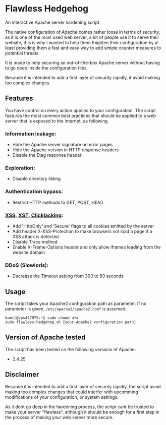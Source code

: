 # Flawless Hedgehog
An interactive Apache server hardening script.

The native configuration of Apache comes rather loose in terms of security, as it is one of the most used web server, a lot of people use it to serve their website, this is why I wanted to help them thighten their configuration by at least providing them a fast and easy way to add simple counter measures to potential threats.

It is made to help securing an out-of-the-box Apache server without having to go deep inside the configuration files.

Because it is intended to add a first layer of security rapidly, it avoid making too complex changes.

## Features
You have control on every action applied to your configuration.
The script features the most common best practices that should be applied to a web server that is exposed to the Internet, as following.

### Information leakage:
- Hide the Apache server signature on error pages
- Hide the Apache version in HTTP response headers
- Disable the Etag response header

### Exploration:
- Disable directory listing

### Authentication bypass:
- Restrict HTTP methods to GET, POST, HEAD

### [XSS](https://www.owasp.org/index.php/Cross-site_Scripting_(XSS)), [XST](https://www.owasp.org/index.php/Cross_Site_Tracing), [Clickjacking](https://www.owasp.org/index.php/Clickjacking):
- Add 'HttpOnly' and 'Secure' flags to all cookies emitted by the server
- Add header X-XSS-Protection to make browsers not load a page if a XSS attack is detected
- Disable Trace method
- Enable X-Frame-Options header and only allow iframes loading from the website domain

### DDoS (Slowloris):
- Decrease the Timeout setting from 300 to 60 seconds


## Usage
The script takes your Apache2 configuration path as parameter. If no parameter is given, `/etc/apache2/apache2.conf` is assumed.
```Shell
kamil@vps457979:~$ sudo chmod u+x
sudo flawless-hedgehog.sh [your Apache2 configuration path]
```

## Version of Apache tested
The script has been tested on the following versions of Apache:
- 2.4.25

## Disclaimer
Because it is intended to add a first layer of security rapidly, the script avoid making too complex changes that could interfer with upcomming modifications of your configuration, or system settings.

As it dont go deep in the hardening process, the script cant be trusted to make your server "flawless", although it should be enough for a first step in the process of making your web server more secure.
